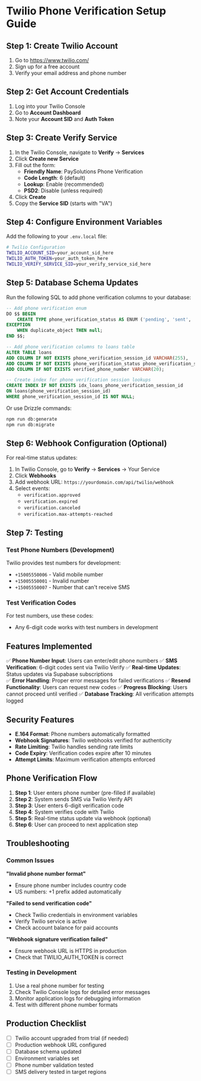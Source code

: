 # Twilio Phone Verification Setup Guide

## Step 1: Create Twilio Account

1. Go to https://www.twilio.com/
2. Sign up for a free account
3. Verify your email address and phone number

## Step 2: Get Account Credentials

1. Log into your Twilio Console
2. Go to **Account Dashboard**
3. Note your **Account SID** and **Auth Token**

## Step 3: Create Verify Service

1. In the Twilio Console, navigate to **Verify** → **Services**
2. Click **Create new Service**
3. Fill out the form:
   - **Friendly Name**: PaySolutions Phone Verification
   - **Code Length**: 6 (default)
   - **Lookup**: Enable (recommended)
   - **PSD2**: Disable (unless required)
4. Click **Create**
5. Copy the **Service SID** (starts with "VA")

## Step 4: Configure Environment Variables

Add the following to your `.env.local` file:

```bash
# Twilio Configuration
TWILIO_ACCOUNT_SID=your_account_sid_here
TWILIO_AUTH_TOKEN=your_auth_token_here  
TWILIO_VERIFY_SERVICE_SID=your_verify_service_sid_here
```

## Step 5: Database Schema Updates

Run the following SQL to add phone verification columns to your database:

```sql
-- Add phone verification enum
DO $$ BEGIN
    CREATE TYPE phone_verification_status AS ENUM ('pending', 'sent', 'verified', 'failed', 'expired');
EXCEPTION
    WHEN duplicate_object THEN null;
END $$;

-- Add phone verification columns to loans table
ALTER TABLE loans 
ADD COLUMN IF NOT EXISTS phone_verification_session_id VARCHAR(255),
ADD COLUMN IF NOT EXISTS phone_verification_status phone_verification_status DEFAULT 'pending',
ADD COLUMN IF NOT EXISTS verified_phone_number VARCHAR(20);

-- Create index for phone verification session lookups
CREATE INDEX IF NOT EXISTS idx_loans_phone_verification_session_id 
ON loans(phone_verification_session_id) 
WHERE phone_verification_session_id IS NOT NULL;
```

Or use Drizzle commands:
```bash
npm run db:generate
npm run db:migrate
```

## Step 6: Webhook Configuration (Optional)

For real-time status updates:

1. In Twilio Console, go to **Verify** → **Services** → Your Service
2. Click **Webhooks**
3. Add webhook URL: `https://yourdomain.com/api/twilio/webhook`
4. Select events:
   - `verification.approved`
   - `verification.expired` 
   - `verification.canceled`
   - `verification.max-attempts-reached`

## Step 7: Testing

### Test Phone Numbers (Development)
Twilio provides test numbers for development:
- `+15005550006` - Valid mobile number
- `+15005550001` - Invalid number
- `+15005550007` - Number that can't receive SMS

### Test Verification Codes
For test numbers, use these codes:
- Any 6-digit code works with test numbers in development

## Features Implemented

✅ **Phone Number Input**: Users can enter/edit phone numbers
✅ **SMS Verification**: 6-digit codes sent via Twilio Verify
✅ **Real-time Updates**: Status updates via Supabase subscriptions  
✅ **Error Handling**: Proper error messages for failed verifications
✅ **Resend Functionality**: Users can request new codes
✅ **Progress Blocking**: Users cannot proceed until verified
✅ **Database Tracking**: All verification attempts logged

## Security Features

- **E.164 Format**: Phone numbers automatically formatted
- **Webhook Signatures**: Twilio webhooks verified for authenticity
- **Rate Limiting**: Twilio handles sending rate limits
- **Code Expiry**: Verification codes expire after 10 minutes
- **Attempt Limits**: Maximum verification attempts enforced

## Phone Verification Flow

1. **Step 1**: User enters phone number (pre-filled if available)
2. **Step 2**: System sends SMS via Twilio Verify API
3. **Step 3**: User enters 6-digit verification code
4. **Step 4**: System verifies code with Twilio
5. **Step 5**: Real-time status update via webhook (optional)
6. **Step 6**: User can proceed to next application step

## Troubleshooting

### Common Issues

**"Invalid phone number format"**
- Ensure phone number includes country code
- US numbers: +1 prefix added automatically

**"Failed to send verification code"**
- Check Twilio credentials in environment variables
- Verify Twilio service is active
- Check account balance for paid accounts

**"Webhook signature verification failed"**
- Ensure webhook URL is HTTPS in production
- Check that TWILIO_AUTH_TOKEN is correct

### Testing in Development

1. Use a real phone number for testing
2. Check Twilio Console logs for detailed error messages
3. Monitor application logs for debugging information
4. Test with different phone number formats

## Production Checklist

- [ ] Twilio account upgraded from trial (if needed)
- [ ] Production webhook URL configured
- [ ] Database schema updated
- [ ] Environment variables set
- [ ] Phone number validation tested
- [ ] SMS delivery tested in target regions